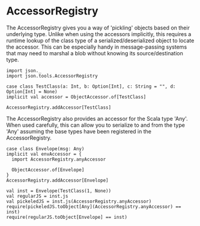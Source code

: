 AccessorRegistry
================

The AccessorRegistry gives you a way of 'pickling' objects based on their underlying type. Unlike when
using the accessors implicitly, this requires a runtime lookup of the class type of a serialized/deserialized object to
locate the accessor. This can be especially handy in message-passing systems that may need to marshal
a blob without knowing its source/destination type.

```tut
import json._
import json.tools.AccessorRegistry

case class TestClass(a: Int, b: Option[Int], c: String = "", d: Option[Int] = None)
implicit val accessor = ObjectAccessor.of[TestClass]

AccessorRegistry.addAccessor[TestClass]
```

The AccessorRegistry also provides an accessor for the Scala
type 'Any'. When used carefully, this can allow you to serialize to and from the type 'Any' assuming
the base types have been registered in the AccessorRegistry.

```tut
case class Envelope(msg: Any)
implicit val envAccessor = {
  import AccessorRegistry.anyAccessor

  ObjectAccessor.of[Envelope]
}
AccessorRegistry.addAccessor[Envelope]

val inst = Envelope(TestClass(1, None))
val regularJS = inst.js
val pickeledJS = inst.js(AccessorRegistry.anyAccessor)
require(pickeledJS.toObject[Any](AccessorRegistry.anyAccessor) == inst)
require(regularJS.toObject[Envelope] == inst)
```
